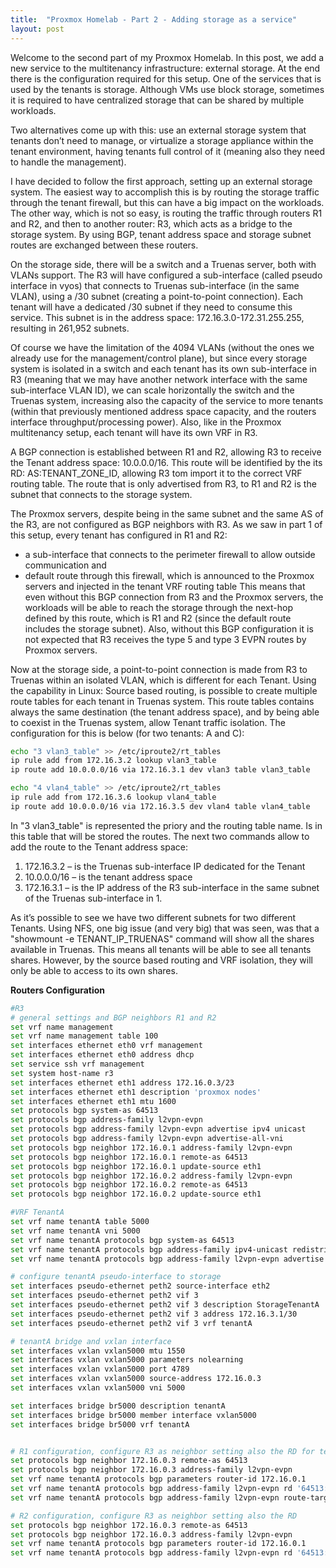 ```yaml
---
title:  "Proxmox Homelab - Part 2 - Adding storage as a service"
layout: post
---
```


Welcome to the second part of my Proxmox Homelab. In this post, we add a new service to the multitenancy infrastructure: external storage. At the end there is the configuration required for this setup.
One of the services that is used by the tenants is storage. Although VMs use block storage, sometimes it is required to have centralized storage that can be shared by multiple workloads. 
<!--more-->

Two alternatives come up with this: use an external storage system that tenants don’t need to manage, or virtualize a storage appliance within the tenant environment, having tenants full control of it (meaning also they need to handle the management).

I have decided to follow the first approach, setting up an external storage system. The easiest way to accomplish this is by routing the storage traffic through the tenant firewall, but this can have a big impact on the workloads.
The other way, which is not so easy, is routing the traffic through routers R1 and R2, and then to another router: R3, which acts as a bridge to the storage system. By using BGP, tenant address space and storage subnet routes are exchanged between these routers.

On the storage side, there will be a switch and a Truenas server, both with VLANs support. The R3 will have configured a sub-interface (called pseudo interface in vyos) that connects to Truenas sub-interface (in the same VLAN), using a /30 subnet (creating a point-to-point connection). Each tenant will have a dedicated /30 subnet if they need to consume this service. This subnet is in the address space: 172.16.3.0-172.31.255.255, resulting in 261,952 subnets.

Of course we have the limitation of the 4094 VLANs (without the ones we already use for the management/control plane), but since every storage system is isolated in a switch and each tenant has its own sub-interface in R3 (meaning that we may have another network interface with the same sub-interface VLAN ID), we can scale horizontally the switch and the Truenas system, increasing also the capacity of the service to more tenants (within that previously mentioned address space capacity, and the routers interface throughput/processing power). Also, like in the Proxmox multitenancy setup, each tenant will have its own VRF in R3.

A BGP connection is established between R1 and R2, allowing R3 to receive the Tenant address space: 10.0.0.0/16. This route will be identified by the its RD: AS:TENANT_ZONE_ID, allowing R3 tom import it to the correct VRF routing table. The route that is only advertised from R3, to R1 and R2 is the subnet that connects to the storage system.

The Proxmox servers, despite being in the same subnet and the same AS of the R3, are not configured as BGP neighbors with R3. As we saw in part 1 of this setup, every tenant has configured in R1 and R2:
* a sub-interface that connects to the perimeter firewall to allow outside communication and
* default route through this firewall, which is announced to the Proxmox servers and injected in the tenant VRF routing table
This means that even without this BGP connection from R3 and the Proxmox servers, the workloads will be able to reach the storage through the next-hop defined by this route, which is R1 and R2 (since the default route includes the storage subnet). Also, without this BGP configuration it is not expected that R3 receives the type 5 and type 3 EVPN routes by Proxmox servers.

Now at the storage side, a point-to-point connection is made from R3 to Truenas within an isolated VLAN, which is different for each Tenant. Using the capability in Linux: Source based routing, is possible to create multiple route tables for each tenant in Truenas system. This route tables contains always the same destination (the tenant address space), and by being able to coexist in the Truenas system, allow Tenant traffic isolation.
The configuration for this is below (for two tenants: A and C):
```bash
echo "3 vlan3_table" >> /etc/iproute2/rt_tables
ip rule add from 172.16.3.2 lookup vlan3_table
ip route add 10.0.0.0/16 via 172.16.3.1 dev vlan3 table vlan3_table

echo "4 vlan4_table" >> /etc/iproute2/rt_tables
ip rule add from 172.16.3.6 lookup vlan4_table
ip route add 10.0.0.0/16 via 172.16.3.5 dev vlan4 table vlan4_table
```

In "3 vlan3_table" is represented the priory and the routing table name. Is in this table that will be stored the routes. 
The next two commands allow to add the route to the Tenant address space:
1. 172.16.3.2 – is the Truenas sub-interface IP dedicated for the Tenant
2. 10.0.0.0/16 – is the tenant address space
3. 172.16.3.1 – is the IP address of the R3 sub-interface in the same subnet of the Truenas sub-interface in 1.

As it’s possible to see we have two different subnets for two different Tenants.
Using NFS, one big issue (and very big) that was seen, was that a "showmount -e TENANT_IP_TRUENAS" command will show all the shares available in Truenas. This means all tenants will be able to see all tenants shares. However, by the source based routing and VRF isolation, they will only be able to access to its own shares.


**Routers Configuration**
```bash
#R3
# general settings and BGP neighbors R1 and R2
set vrf name management
set vrf name management table 100
set interfaces ethernet eth0 vrf management
set interfaces ethernet eth0 address dhcp
set service ssh vrf management
set system host-name r3
set interfaces ethernet eth1 address 172.16.0.3/23
set interfaces ethernet eth1 description 'proxmox nodes'
set interfaces ethernet eth1 mtu 1600
set protocols bgp system-as 64513
set protocols bgp address-family l2vpn-evpn
set protocols bgp address-family l2vpn-evpn advertise ipv4 unicast
set protocols bgp address-family l2vpn-evpn advertise-all-vni
set protocols bgp neighbor 172.16.0.1 address-family l2vpn-evpn
set protocols bgp neighbor 172.16.0.1 remote-as 64513
set protocols bgp neighbor 172.16.0.1 update-source eth1
set protocols bgp neighbor 172.16.0.2 address-family l2vpn-evpn
set protocols bgp neighbor 172.16.0.2 remote-as 64513
set protocols bgp neighbor 172.16.0.2 update-source eth1

#VRF TenantA
set vrf name tenantA table 5000
set vrf name tenantA vni 5000
set vrf name tenantA protocols bgp system-as 64513
set vrf name tenantA protocols bgp address-family ipv4-unicast redistribute connected
set vrf name tenantA protocols bgp address-family l2vpn-evpn advertise ipv4 unicast

# configure tenantA pseudo-interface to storage
set interfaces pseudo-ethernet peth2 source-interface eth2
set interfaces pseudo-ethernet peth2 vif 3
set interfaces pseudo-ethernet peth2 vif 3 description StorageTenantA
set interfaces pseudo-ethernet peth2 vif 3 address 172.16.3.1/30
set interfaces pseudo-ethernet peth2 vif 3 vrf tenantA

# tenantA bridge and vxlan interface
set interfaces vxlan vxlan5000 mtu 1550
set interfaces vxlan vxlan5000 parameters nolearning
set interfaces vxlan vxlan5000 port 4789
set interfaces vxlan vxlan5000 source-address 172.16.0.3
set interfaces vxlan vxlan5000 vni 5000

set interfaces bridge br5000 description tenantA
set interfaces bridge br5000 member interface vxlan5000
set interfaces bridge br5000 vrf tenantA


# R1 configuration, configure R3 as neighbor setting also the RD for tenant A
set protocols bgp neighbor 172.16.0.3 remote-as 64513
set protocols bgp neighbor 172.16.0.3 address-family l2vpn-evpn
set vrf name tenantA protocols bgp parameters router-id 172.16.0.1
set vrf name tenantA protocols bgp address-family l2vpn-evpn rd '64513:5000'
set vrf name tenantA protocols bgp address-family l2vpn-evpn route-target import '64513:5005'

# R2 configuration, configure R3 as neighbor setting also the RD
set protocols bgp neighbor 172.16.0.3 remote-as 64513
set protocols bgp neighbor 172.16.0.3 address-family l2vpn-evpn
set vrf name tenantA protocols bgp parameters router-id 172.16.0.1
set vrf name tenantA protocols bgp address-family l2vpn-evpn rd '64513:5000'

```